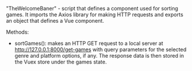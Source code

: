 "TheWelcomeBaner" - script that defines a component used for sorting games. It imports the Axios library for making HTTP requests and exports an object that defines a Vue component.

Methods:
- sortGames(): makes an HTTP GET request to a local server at http://127.0.0.1:8000/get-games with query parameters for the selected genre and platform options, if any. The response data is then stored in the Vuex store under the games state.